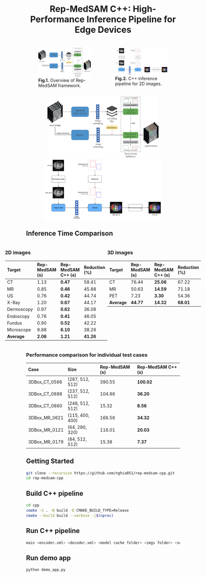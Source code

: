 # <p align="center">Rep-MedSAM C++: High-Performance Inference Pipeline for Edge Devices</p>

<div style="display: flex;">
  <figure style="width: 50%;">
    <img width="100%" alt="Rep-MedSAM Model" src="assets/repmedsam_model.png">
    <figcaption><strong>Fig.1.</strong> Overview of Rep-MedSAM framework.</figcaption>
  </figure>
  <figure style="width: 50%;">
    <img width="100%" alt="C++ Pipeline" src="assets/pipeline_cpp.png">
    <figcaption><strong>Fig.2.</strong> C++ inference pipeline for 2D images.</figcaption>
  </figure>
</div>

<p align="center">
<img height="200" alt="screen" src="assets/repmedsam_model.png">
<img height="200" alt="screen" src="assets/pipeline_cpp.png">
</p>

## Inference Time Comparison
<div style="display: flex; justify-content: center;">

<div style="flex: 1;">
<h3 align="left">2D images</h3>

| **Target**   | **Rep-MedSAM (s)** | **Rep-MedSAM C++ (s)** | **Reduction (%)** |
|:-------------|:-------------------|:-----------------------|:------------------|
| CT           | 1.13               | **0.47**               | 58.41             |
| MR           | 0.85               | **0.46**               | 45.88             |
| US           | 0.76               | **0.42**               | 44.74             |
| X-Ray        | 1.20               | **0.67**               | 44.17             |
| Dermoscopy   | 0.97               | **0.62**               | 36.08             |
| Endoscopy    | 0.76               | **0.41**               | 46.05             |
| Fundus       | 0.90               | **0.52**               | 42.22             |
| Microscope   | 9.88               | **6.10**               | 38.26             |
| **Average**  | **2.06**           | **1.21**               | **41.26**         |

</div>

<div style="flex: 1;">
<h3 align="left">3D images</h3>

| **Target**   | **Rep-MedSAM (s)** | **Rep-MedSAM C++ (s)** | **Reduction (%)** |
|:-------------|:-------------------|:-----------------------|:------------------|
| CT           | 76.44              | **25.06**              | 67.22             |
| MR           | 50.63              | **14.59**              | 71.18             |
| PET          | 7.23               | **3.30**               | 54.36             |
| **Average**  | **44.77**          | **14.32**              | **68.01**         |

</div>

</div>

<h3 align="left">Performance comparison for individual test cases</h3>

| **Case**                 | **Size**             | **Rep-MedSAM (s)**    | **Rep-MedSAM C++ (s)**    |
|:-------------------------|:---------------------|:----------------------|:--------------------------|
| 3DBox_CT_0566            | (287, 512, 512)	  | 390.55                | **100.02**                |
| 3DBox_CT_0888            | (237, 512, 512)      | 104.86                | **36.20**                 |
| 3DBox_CT_0860            | (246, 512, 512)      | 15.32                 | **8.56**                  |
| 3DBox_MR_0621            | (115, 400, 400)      | 166.56                | **34.32**                 |
| 3DBox_MR_0121            | (64, 290, 320)       | 116.01                | **20.03**                 |
| 3DBox_MR_0179            | (84, 512, 512)       | 15.38                 | **7.37**                  |

## Getting Started

```bash
git clone --recursive https://github.com/nghia051/rep-medsam-cpp.git
cd rep-medsam-cpp
```

## Build C++ pipeline
```bash
cd cpp
cmake -S . -B build -D CMAKE_BUILD_TYPE=Release
cmake --build build --verbose -j$(nproc)
```

## Run C++ pipeline
```bash
main <encoder.xml> <decoder.xml> <model cache folder> <imgs folder> <segs folder>
```

## Run demo app
```bash
python demo_app.py
```